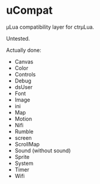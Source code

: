 # uCompat
µLua compatibility layer for ctrµLua.

Untested.

Actually done:
 * Canvas
 * Color
 * Controls
 * Debug
 * dsUser
 * Font
 * Image
 * ini
 * Map
 * Motion
 * Nifi
 * Rumble
 * screen
 * ScrollMap
 * Sound (without sound)
 * Sprite
 * System
 * Timer
 * Wifi
